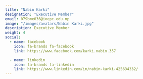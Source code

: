 ```yaml
---
title: "Nabin Karki"
designation: "Executive Member"
email: 079bme036@ioepc.edu.np
image: "/images/avatars/Nabin Karki.jpg"
description: Executive Member
weight: 4
social:
  - name: facebook
    icon: fa-brands fa-facebook
    link: https://www.facebook.com/karki.nabin.357

  - name: linkedin
    icon: fa-brands fa-linkedin
    link: https://www.linkedin.com/in/nabin-karki-425634332/
---
```


